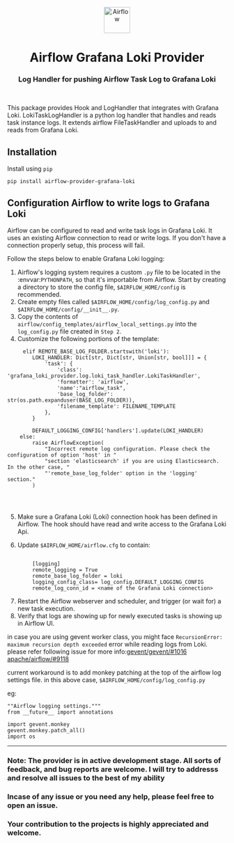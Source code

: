 

<p align="center">
  <a href="https://www.airflow.apache.org">
    <img alt="Airflow" src="https://cwiki.apache.org/confluence/download/attachments/145723561/airflow_transparent.png?api=v2" width="60" />
  </a>
</p>
<h1 align="center">
  Airflow Grafana Loki Provider
</h1>
  <h3 align="center">
  Log Handler for pushing Airflow Task Log to Grafana Loki
</h3>

<br/>

This package provides Hook and LogHandler that integrates with Grafana Loki. LokiTaskLogHandler is a python log handler that handles and reads task instance logs. It extends airflow FileTaskHandler and uploads to and reads from Grafana Loki.

Installation
----------------------
Install using `pip` 

`pip install airflow-provider-grafana-loki` 

Configuration Airflow to write logs to Grafana Loki
----------------------------------

Airflow can be configured to read and write task logs in Grafana Loki. It uses an existing
Airflow connection to read or write logs. If you don't have a connection properly setup,
this process will fail.

Follow the steps below to enable Grafana Loki logging:

1. Airflow's logging system requires a custom ``.py`` file to be located in the :envvar:`PYTHONPATH`, so that it's importable from Airflow. Start by creating a directory to store the config file, ``$AIRFLOW_HOME/config`` is recommended.
2. Create empty files called ``$AIRFLOW_HOME/config/log_config.py`` and ``$AIRFLOW_HOME/config/__init__.py``.
3. Copy the contents of ``airflow/config_templates/airflow_local_settings.py`` into the ``log_config.py`` file created in ``Step 2``.
4. Customize the following portions of the template:

```
     elif REMOTE_BASE_LOG_FOLDER.startswith('loki'):
        LOKI_HANDLER: Dict[str, Dict[str, Union[str, bool]]] = {
            'task': {
                'class': 'grafana_loki_provider.log.loki_task_handler.LokiTaskHandler',
                'formatter': 'airflow',
                'name':"airflow_task",
                'base_log_folder': str(os.path.expanduser(BASE_LOG_FOLDER)),
                'filename_template': FILENAME_TEMPLATE
            },
        }

        DEFAULT_LOGGING_CONFIG['handlers'].update(LOKI_HANDLER)
    else:
        raise AirflowException(
            "Incorrect remote log configuration. Please check the configuration of option 'host' in "
            "section 'elasticsearch' if you are using Elasticsearch. In the other case, "
            "'remote_base_log_folder' option in the 'logging' section."
        )




```

5. Make sure a Grafana Loki (Loki) connection hook has been defined in Airflow. The hook should have read and write access to the Grafana Loki Api.

6. Update ``$AIRFLOW_HOME/airflow.cfg`` to contain:

```

        [logging]
        remote_logging = True
        remote_base_log_folder = loki
        logging_config_class= log_config.DEFAULT_LOGGING_CONFIG
        remote_log_conn_id = <name of the Grafana Loki connection>
```

7. Restart the Airflow webserver and scheduler, and trigger (or wait for) a new task execution.
8. Verify that logs are showing up for newly executed tasks is showing up in Airflow UI. 


in case you are using gevent worker class, you might face `RecursionError: maximum recursion depth exceeded` error while reading logs from Loki. 
please refer following issue for more info:[gevent/gevent/#1016]() [apache/airflow/#9118](https://github.com/apache/airflow/issues/9118)

current workaround is to add monkey patching at the top of the airflow log settings file. in this above case, ``$AIRFLOW_HOME/config/log_config.py``

eg:
```
""Airflow logging settings."""
from __future__ import annotations

import gevent.monkey
gevent.monkey.patch_all()
import os
```


----

<h3> Note: The provider is in active  development stage. All sorts of feedback, and bug reports are welcome. I will try to addresss and resolve all issues to the best of my ability </h3> 
<h3>Incase of any issue or you need any help, please feel free to open an issue. </h3>
<h3>Your contribution to the projects is highly appreciated and welcome.</h3>
